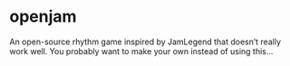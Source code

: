 openjam
=======

An open-source rhythm game inspired by JamLegend that doesn’t really work well. You probably want to make your own instead of using this…
